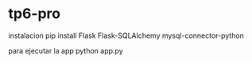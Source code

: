 # tp6-pro
instalacion pip install Flask Flask-SQLAlchemy mysql-connector-python

para ejecutar la app python app.py
